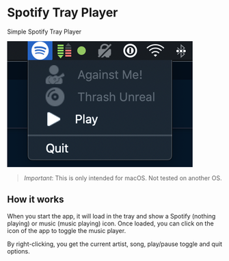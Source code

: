 # Spotify Tray Player

Simple Spotify Tray Player

![Spotify Tray Player](./assets/tray-app.png)

> *Important*: This is only intended for macOS. Not tested on another OS.

## How it works

When you start the app, it will load in the tray and show a Spotify (nothing playing) or music (music playing) icon. Once loaded, you can click on the icon of the app to toggle the music player. 

By right-clicking, you get the current artist, song, play/pause toggle and quit options.